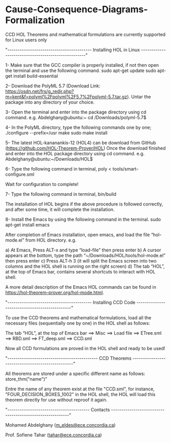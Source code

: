 # Cause-Consequence-Diagrams-Formalization

CCD HOL Theorems and mathematical formulations are currently supported for Linux users only

"-----------------------------------------  Installing HOL in Linux ---------------------------------------------------"

1- Make sure that the GCC compiler is properly installed, if not then open the terminal and use the following command.
sudo apt-get update
sudo apt-get install build-essential

2- Download the PolyML 5.7 
(Download Link: https://osdn.net/frs/g_redir.php?m=kent&f=polyml%2Fpolyml%2F5.7%2Fpolyml-5.7.tar.gz). 
Untar the package into any directory of your choice.

3- Open the terminal and enter into the package directory using cd command. e.g.
Abdelghany@ubuntu:~ cd /Downloads/polyml-5.7$

4- In the PolyML directory, type the following commands one by one;
./configure --prefix=/usr
make
sudo make install

5- The latest HOL-kananankis-12 (HOL4) can be download from GitHub (https://github.com/HOL-Theorem-Prover/HOL)
Once the download finished and enter into the HOL package directory using cd command. e.g.
Abdelghany@ubuntu:~/Downloads/HOL$

6- Type the following command in terminal,
poly < tools/smart-configure.sml

Wait for configuration to complete!

7- Type the following command in terminal,
bin/build

The installation of HOL begins if the above procedure is followed correctly, and after some time, it will complete the installation.

8- Install the Emacs by using the following command in the terminal.
sudo apt-get install emacs

After completion of Emacs installation, open emacs, and load the file “hol-mode.el” from HOL directory. e.g.

a) At Emacs, Press ALT-x and type “load-file” then press enter
b) A cursor appears at the bottom, type the path “~/Downloads/HOL/tools/hol-mode.el” then press enter
c) Press ALT-h 3 (it will split the Emacs screen into two columns and the HOL shell is running on the right screen)
d) The tab “HOL”, at the top of Emacs bar, contains several shortcuts to interact with HOL shell.

A more detail description of the Emacs HOL commands can be found in https://hol-theorem-prover.org/hol-mode.html.


"-----------------------------------------  Installing CCD Code ----------------------------------------------"

To use the CCD theorems and mathematical formulations, load all the necessary files (sequentially one by one) 
in the HOL shell as follows: 

The tab “HOL”, at the top of Emacs bar ==> Misc ==> Load file 
==> ETree.sml ==> RBD.sml ==> FT_deep.sml ==> CCD.sml    

Now all CCD formulations are proved in the HOL shell and ready to be used!

"--------------------------------------------  CCD Theorems  -------------------------------------------------"

All theorems are stored under a specific different name as follows: store_thm("name")"

Entre the name of any theorem exist at the file "CCD.sml", for instance, "FOUR_DECISION_BOXES_1002" 
in the HOL shell, the HOL will load this theorem directly for use without reproof it again.         

"----------------------------------------   Contacts ---------------------------------------------------------"

Mohamed Abdelghany  (m_eldes@ece.concordia.ca)

Prof. Sofiene Tahar (tahar@ece.concordia.ca)
